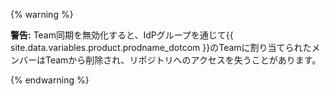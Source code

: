 {% warning %}

**警告:** Team同期を無効化すると、IdPグループを通じて{{ site.data.variables.product.prodname_dotcom }}のTeamに割り当てられたメンバーはTeamから削除され、リポジトリへのアクセスを失うことがあります。

{% endwarning %}